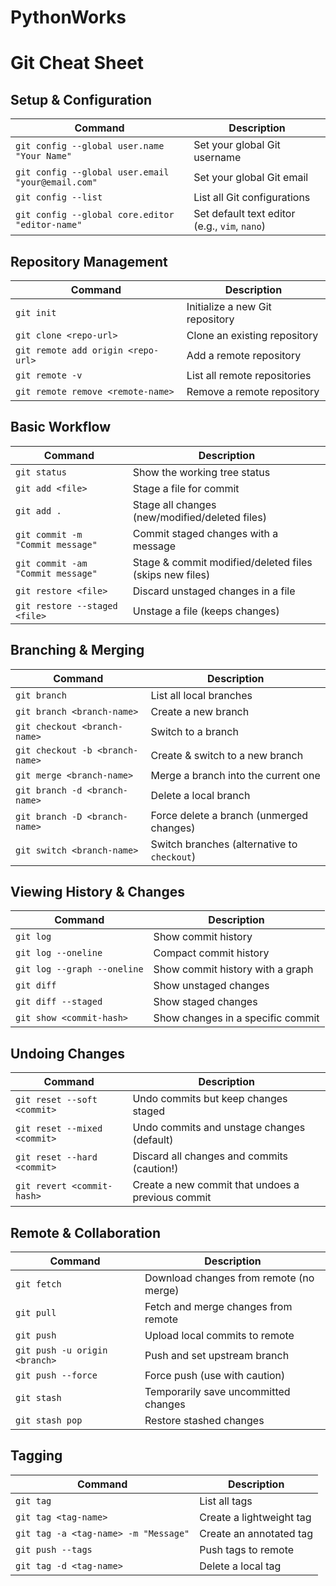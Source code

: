 # PythonWorks

# Git Cheat Sheet

## Setup & Configuration

| Command | Description |
|---------|------------|
| `git config --global user.name "Your Name"` | Set your global Git username |
| `git config --global user.email "your@email.com"` | Set your global Git email |
| `git config --list` | List all Git configurations |
| `git config --global core.editor "editor-name"` | Set default text editor (e.g., `vim`, `nano`) |

## Repository Management

| Command | Description |
|---------|------------|
| `git init` | Initialize a new Git repository |
| `git clone <repo-url>` | Clone an existing repository |
| `git remote add origin <repo-url>` | Add a remote repository |
| `git remote -v` | List all remote repositories |
| `git remote remove <remote-name>` | Remove a remote repository |

## Basic Workflow

| Command | Description |
|---------|------------|
| `git status` | Show the working tree status |
| `git add <file>` | Stage a file for commit |
| `git add .` | Stage all changes (new/modified/deleted files) |
| `git commit -m "Commit message"` | Commit staged changes with a message |
| `git commit -am "Commit message"` | Stage & commit modified/deleted files (skips new files) |
| `git restore <file>` | Discard unstaged changes in a file |
| `git restore --staged <file>` | Unstage a file (keeps changes) |

## Branching & Merging

| Command | Description |
|---------|------------|
| `git branch` | List all local branches |
| `git branch <branch-name>` | Create a new branch |
| `git checkout <branch-name>` | Switch to a branch |
| `git checkout -b <branch-name>` | Create & switch to a new branch |
| `git merge <branch-name>` | Merge a branch into the current one |
| `git branch -d <branch-name>` | Delete a local branch |
| `git branch -D <branch-name>` | Force delete a branch (unmerged changes) |
| `git switch <branch-name>` | Switch branches (alternative to `checkout`) |

## Viewing History & Changes

| Command | Description |
|---------|------------|
| `git log` | Show commit history |
| `git log --oneline` | Compact commit history |
| `git log --graph --oneline` | Show commit history with a graph |
| `git diff` | Show unstaged changes |
| `git diff --staged` | Show staged changes |
| `git show <commit-hash>` | Show changes in a specific commit |

## Undoing Changes

| Command | Description |
|---------|------------|
| `git reset --soft <commit>` | Undo commits but keep changes staged |
| `git reset --mixed <commit>` | Undo commits and unstage changes (default) |
| `git reset --hard <commit>` | Discard all changes and commits (caution!) |
| `git revert <commit-hash>` | Create a new commit that undoes a previous commit |

## Remote & Collaboration

| Command | Description |
|---------|------------|
| `git fetch` | Download changes from remote (no merge) |
| `git pull` | Fetch and merge changes from remote |
| `git push` | Upload local commits to remote |
| `git push -u origin <branch>` | Push and set upstream branch |
| `git push --force` | Force push (use with caution) |
| `git stash` | Temporarily save uncommitted changes |
| `git stash pop` | Restore stashed changes |

## Tagging

| Command | Description |
|---------|------------|
| `git tag` | List all tags |
| `git tag <tag-name>` | Create a lightweight tag |
| `git tag -a <tag-name> -m "Message"` | Create an annotated tag |
| `git push --tags` | Push tags to remote |
| `git tag -d <tag-name>` | Delete a local tag |
